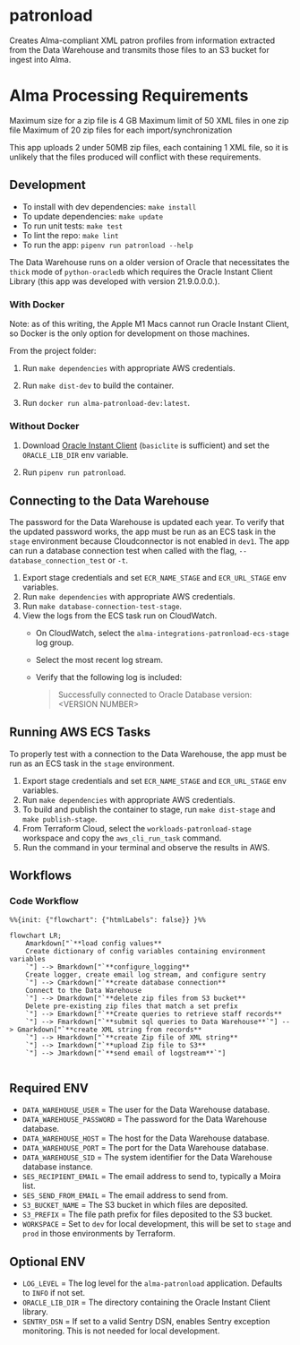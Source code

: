 # patronload

Creates Alma-compliant XML patron profiles from information extracted from the Data Warehouse and transmits those files to an S3 bucket for ingest into Alma.

# Alma Processing Requirements

Maximum size for a zip file is 4 GB
Maximum limit of 50 XML files in one zip file
Maximum of 20 zip files for each import/synchronization

This app uploads 2 under 50MB zip files, each containing 1 XML file, so it is unlikely that the files produced will conflict with these requirements.


## Development

- To install with dev dependencies: `make install`
- To update dependencies: `make update`
- To run unit tests: `make test`
- To lint the repo: `make lint`
- To run the app: `pipenv run patronload --help`

The Data Warehouse runs on a older version of Oracle that necessitates the `thick` mode of `python-oracledb` which requires the Oracle Instant Client Library (this app was developed with version 21.9.0.0.0.).

### With Docker

Note: as of this writing, the Apple M1 Macs cannot run Oracle Instant Client, so Docker is the only option for development on those machines. 

From the project folder:

1. Run `make dependencies` with appropriate AWS credentials.

2. Run `make dist-dev` to build the container.

3. Run `docker run alma-patronload-dev:latest`.

### Without Docker

1. Download [Oracle Instant Client](https://www.oracle.com/database/technologies/instant-client/downloads.html) (`basiclite` is sufficient) and set the `ORACLE_LIB_DIR` env variable.
   
2. Run `pipenv run patronload`.

## Connecting to the Data Warehouse

The password for the Data Warehouse is updated each year. To verify that the updated password works, the app must be run as an ECS task in the `stage` environment because Cloudconnector is not enabled in `dev1`. The app can run a database connection test when called with the flag, `--database_connection_test` or `-t`.

1. Export stage credentials and set `ECR_NAME_STAGE` and `ECR_URL_STAGE` env variables.
2. Run `make dependencies` with appropriate AWS credentials.
3. Run `make database-connection-test-stage`.
4. View the logs from the ECS task run on CloudWatch. 
   * On CloudWatch, select the `alma-integrations-patronload-ecs-stage` log group.
   * Select the most recent log stream. 
   * Verify that the following log is included: 

     > Successfully connected to Oracle Database version: \<VERSION NUMBER\>


## Running AWS ECS Tasks

To properly test with a connection to the Data Warehouse, the app must be run as an ECS task in the `stage` environment.

1. Export stage credentials and set `ECR_NAME_STAGE` and `ECR_URL_STAGE` env variables.
2. Run `make dependencies` with appropriate AWS credentials.
3. To build and publish the container to stage, run `make dist-stage` and `make publish-stage`. 
4. From Terraform Cloud, select the `workloads-patronload-stage` workspace and copy the `aws_cli_run_task` command.
5. Run the command in your terminal and observe the results in AWS.

## Workflows

### Code Workflow

```mermaid
%%{init: {"flowchart": {"htmlLabels": false}} }%%

flowchart LR;
    Amarkdown["`**load config values**
    Create dictionary of config variables containing environment variables
    `"] --> Bmarkdown["`**configure_logging**
    Create logger, create email log stream, and configure sentry
    `"] --> Cmarkdown["`**create database connection**
    Connect to the Data Warehouse
    `"] --> Dmarkdown["`**delete zip files from S3 bucket**
    Delete pre-existing zip files that match a set prefix
    `"] --> Emarkdown["`**Create queries to retrieve staff records**
    `"] --> Fmarkdown["`**submit sql queries to Data Warehouse**`"] --> Gmarkdown["`**create XML string from records**
    `"] --> Hmarkdown["`**create Zip file of XML string**
    `"] --> Imarkdown["`**upload Zip file to S3**
    `"] --> Jmarkdown["`**send email of logstream**`"]
    

```

## Required ENV

- `DATA_WAREHOUSE_USER` = The user for the Data Warehouse database.
- `DATA_WAREHOUSE_PASSWORD` = The password for the Data Warehouse database.
- `DATA_WAREHOUSE_HOST` = The host for the Data Warehouse database.
- `DATA_WAREHOUSE_PORT` = The port for the Data Warehouse database.
- `DATA_WAREHOUSE_SID` = The system identifier for the Data Warehouse database instance.
- `SES_RECIPIENT_EMAIL` = The email address to send to, typically a Moira list.
- `SES_SEND_FROM_EMAIL` = The email address to send from.
- `S3_BUCKET_NAME` = The S3 bucket in which files are deposited.
- `S3_PREFIX` = The file path prefix for files deposited to the S3 bucket.
- `WORKSPACE` = Set to `dev` for local development, this will be set to `stage` and `prod` in those environments by Terraform.

## Optional ENV

- `LOG_LEVEL` = The log level for the `alma-patronload` application. Defaults to `INFO` if not set.
- `ORACLE_LIB_DIR` = The directory containing the Oracle Instant Client library. 
- `SENTRY_DSN` = If set to a valid Sentry DSN, enables Sentry exception monitoring. This is not needed for local development.

